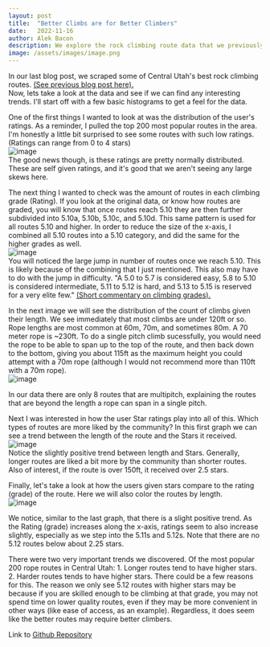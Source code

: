 ```yaml
---
layout: post
title:  "Better Climbs are for Better Climbers"
date:   2022-11-16
author: Alek Bacon
description: We explore the rock climbing route data that we previously pulled from the internet.
image: /assets/images/image.png
---
```


In our last blog post, we scraped some of Central Utah's best rock climbing routes. [(See previous blog post here).](https://bacon-a.github.io/stat386-projects/2022/10/20/WebScrape.html) <br>
Now, lets take a look at the data and see if we can find any interesting trends. I'll start off with a few basic histograms to get a feel for the data. <br>

One of the first things I wanted to look at was the distribution of the user's ratings. As a reminder, I pulled the top 200 most popular routes in the area. I'm honestly a little bit surprised to see some routes with such low ratings. (Ratings can range from 0 to 4 stars) <br>
![image](https://user-images.githubusercontent.com/112503027/202604716-e3392196-6da1-49cc-8de8-26229c15fb35.png) <br>
The good news though, is these ratings are pretty normally distributed. These are self given ratings, and it's good that we aren't seeing any large skews here. <br>

The next thing I wanted to check was the amount of routes in each climbing grade (Rating). If you look at the original data, or know how routes are graded, you will know that once routes reach 5.10 they are then further subdivided into 5.10a, 5.10b, 5.10c, and 5.10d. This same pattern is used for all routes 5.10 and higher. In order to reduce the size of the x-axis, I combined all 5.10 routes into a 5.10 category, and did the same for the higher grades as well. <br>
![image](https://user-images.githubusercontent.com/112503027/202817399-18cf0d12-327b-4d54-8c3a-40109ea484d9.png) <br>
You will noticed the large jump in number of routes once we reach 5.10. This is likely because of the combining that I just mentioned. This also may have to do with the jump in difficulty. "A 5.0 to 5.7 is considered easy, 5.8 to 5.10 is considered intermediate, 5.11 to 5.12 is hard, and 5.13 to 5.15 is reserved for a very elite few." [(Short commentary on climbing grades).](https://www.sierra.com/blog/climbing/rock-climbing-grades-explained/) <br>

In the next image we will see the distribution of the count of climbs given their length. We see immediately that most climbs are under 120ft or so. Rope lengths are most common at 60m, 70m, and sometimes 80m. A 70 meter rope is ~230ft. To do a single pitch climb sucessfully, you would need the rope to be able to span up to the top of the route, and then back down to the bottom, giving you about 115ft as the maximum height you could attempt with a 70m rope (although I would not recommend more than 110ft with a 70m rope).<br>
![image](https://user-images.githubusercontent.com/112503027/202817408-3fb10c70-6088-465a-b710-f050e52946de.png) <br>

In our data there are only 8 routes that are multipitch, explaining the routes that are beyond the length a rope can span in a single pitch. 

Next I was interested in how the user Star ratings play into all of this. Which types of routes are more liked by the community?
In this first graph we can see a trend between the length of the route and the Stars it received. <br>
![image](https://user-images.githubusercontent.com/112503027/202818013-c7abfe7e-5087-4ef6-b13a-aef50b238343.png) <br>
Notice the slightly positive trend between length and Stars. Generally, longer routes are liked a bit more by the community than shorter routes. Also of interest, if the route is over 150ft, it received over 2.5 stars. <br>

Finally, let's take a look at how the users given stars compare to the rating (grade) of the route. Here we will also color the routes by length. <br>
![image](https://user-images.githubusercontent.com/112503027/202818649-bde3efa2-c2b5-4738-bee5-757750436eb1.png) <br>

We notice, similar to the last graph, that there is a slight positive trend. As the Rating (grade) increases along the x-axis, ratings seem to also increase slightly, especially as we step into the 5.11s and 5.12s. Note that there are no 5.12 routes below about 2.25 stars.

There were two very important trends we discovered. Of the most popular 200 rope routes in Central Utah: 1. Longer routes tend to have higher stars. 2. Harder routes tends to have higher stars. There could be a few reasons for this. The reason we only see 5.12 routes with higher stars may be because if you are skilled enough to be climbing at that grade, you may not spend time on lower quality routes, even if they may be more convenient in other ways (like ease of access, as an example). Regardless, it does seem like the better routes may require better climbers.

Link to [Github Repository](https://github.com/Bacon-A/EDA)



